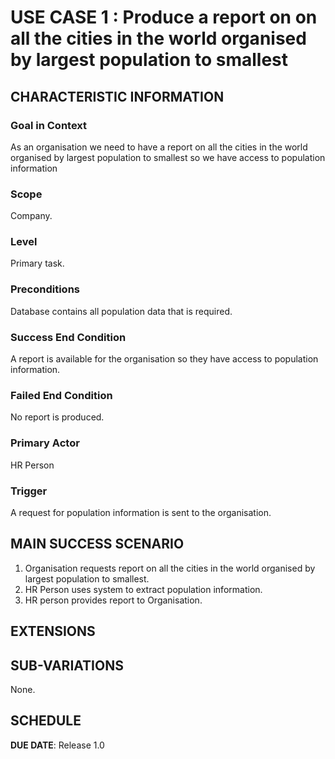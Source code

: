 # USE CASE 1 : Produce a report on on all the cities in the world organised by largest population to smallest
## CHARACTERISTIC INFORMATION

### Goal in Context

As an organisation we need to have a report on all the cities in the world organised by largest population to smallest so we have access to population information
### Scope

Company.

### Level

Primary task.

### Preconditions

Database contains all population data that is required.

### Success End Condition

A report is available for the organisation so they have access to population information.

### Failed End Condition

No report is produced.

### Primary Actor

HR Person

### Trigger

A request for population information is sent to the organisation.

## MAIN SUCCESS SCENARIO

1. Organisation requests report on all the cities in the world organised by largest population to smallest.
2. HR Person uses system to extract population information.
3. HR person provides report to Organisation.


## EXTENSIONS


## SUB-VARIATIONS

None.

## SCHEDULE

**DUE DATE**: Release 1.0